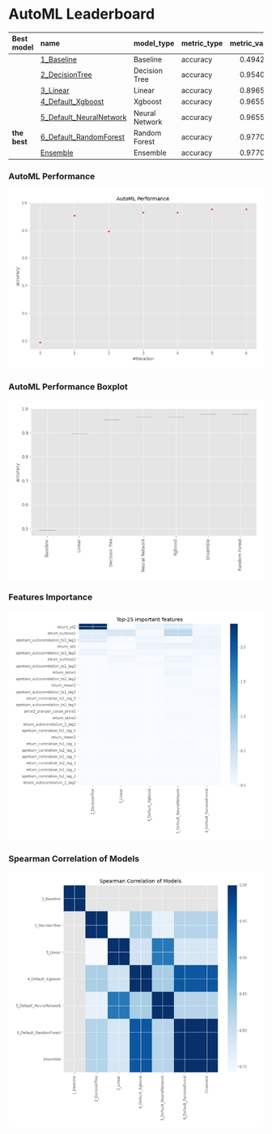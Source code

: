 # AutoML Leaderboard

| Best model   | name                                                         | model_type     | metric_type   |   metric_value |   train_time |
|:-------------|:-------------------------------------------------------------|:---------------|:--------------|---------------:|-------------:|
|              | [1_Baseline](1_Baseline/README.md)                           | Baseline       | accuracy      |       0.494253 |        12.32 |
|              | [2_DecisionTree](2_DecisionTree/README.md)                   | Decision Tree  | accuracy      |       0.954023 |        16.22 |
|              | [3_Linear](3_Linear/README.md)                               | Linear         | accuracy      |       0.896552 |        15.56 |
|              | [4_Default_Xgboost](4_Default_Xgboost/README.md)             | Xgboost        | accuracy      |       0.965517 |        15.91 |
|              | [5_Default_NeuralNetwork](5_Default_NeuralNetwork/README.md) | Neural Network | accuracy      |       0.965517 |        14.02 |
| **the best** | [6_Default_RandomForest](6_Default_RandomForest/README.md)   | Random Forest  | accuracy      |       0.977011 |        19.69 |
|              | [Ensemble](Ensemble/README.md)                               | Ensemble       | accuracy      |       0.977011 |         0.33 |

### AutoML Performance
![AutoML Performance](ldb_performance.png)

### AutoML Performance Boxplot
![AutoML Performance Boxplot](ldb_performance_boxplot.png)

### Features Importance
![features importance across models](features_heatmap.png)



### Spearman Correlation of Models
![models spearman correlation](correlation_heatmap.png)


